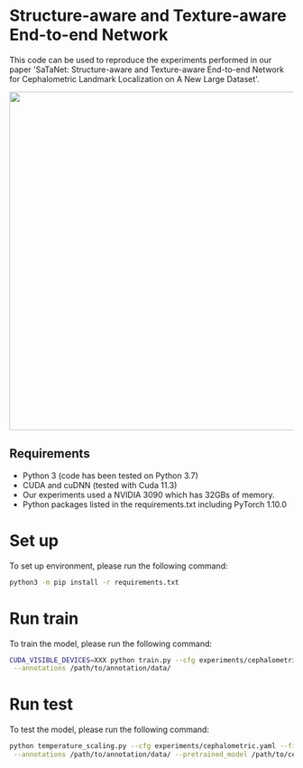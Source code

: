 # Structure-aware and Texture-aware End-to-end Network

This code can be used to reproduce the experiments performed in our paper 'SaTaNet: Structure-aware and Texture-aware End-to-end Network for Cephalometric Landmark Localization on A New Large Dataset'.


<div align="center">
  <div style="display: flex;">
    <img src="https://github.com/21wang12/SaTaNet/assets/38482259/b8a273b9-2b85-4637-a650-29a60909cd59" width="600">
  </div>
</div>

## Requirements

- Python 3 (code has been tested on Python 3.7)
- CUDA and cuDNN (tested with Cuda 11.3)
- Our experiments used a NVIDIA 3090 which has 32GBs of memory. 
- Python packages listed in the requirements.txt including PyTorch 1.10.0

# Set up
To set up environment, please run the following command:
```bash
python3 -m pip install -r requirements.txt
```

# Run train
To train the model, please run the following command:
```bash
CUDA_VISIBLE_DEVICES=XXX python train.py --cfg experiments/cephalometric.yaml --training_images /path/to/training/data/ \
 --annotations /path/to/annotation/data/
```

# Run test
To test the model, please run the following command:
```bash
python temperature_scaling.py --cfg experiments/cephalometric.yaml --fine_tuning_images /data1/wangs/datasets/ISBI2015/CHHeatmaps_process/data/RawImage/Test1Data/ \
 --annotations /path/to/annotation/data/ --pretrained_model /path/to/cephalometric_model.pth
```

